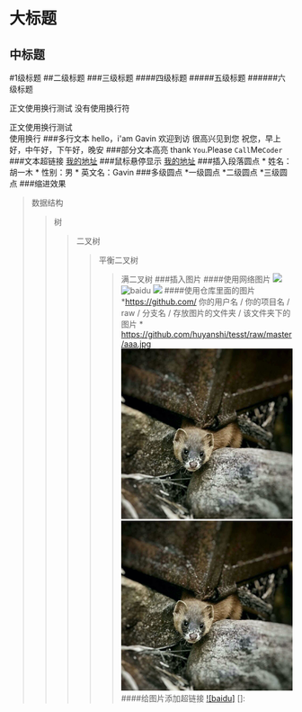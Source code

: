 大标题
======
中标题
-----
#1级标题
##二级标题
###三级标题
####四级标题
#####五级标题
######六级标题

正文使用换行测试
没有使用换行符

正文使用换行测试<br>
使用换行
###多行文本
    hello，i'am Gavin
        欢迎到访
        很高兴见到您
        祝您，早上好，中午好，下午好，晚安
###部分文本高亮
    thank `You`.Please `Call`Me`Coder`
###文本超链接
[我的地址](https://www.baidu.com)
###鼠标悬停显示
[我的地址](https://www.baidu.com"悬停显示")
###插入段落圆点
    * 姓名：胡一木
    * 性别：男
    * 英文名：Gavin
###多级圆点
    *一级圆点
        *二级圆点
            *三级圆点
###缩进效果
>数据结构
>>树
>>>二叉树
>>>>平衡二叉树
>>>>>满二叉树
###插入图片
####使用网络图片
![](http://www.baidu.com/img/bdlogo.gif)
![baidu](http://www.baidu.com/img/bdlogo.gif)
![](http://www.baidu.com/img/bdlogo.gif"百度logo")
####使用仓库里面的图片
    *https://github.com/ 你的用户名 / 你的项目名 / raw / 分支名 / 存放图片的文件夹 / 该文件夹下的图片
    * https://github.com/huyanshi/tesst/raw/master/aaa.jpg
![](https://github.com/huyanshi/tesst/blob/master/aaa.JPG)
![](https://github.com/huyanshi/tesst/raw/master/aaa.jpg)
####给图片添加超链接
[![baidu]](http://baidu.com)
[]:



